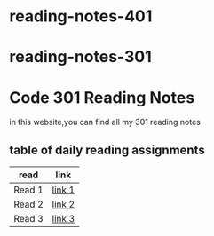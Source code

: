 # reading-notes-401


# reading-notes-301
# Code 301 Reading Notes
in this website,you can find all my 301 reading notes

## table of daily reading assignments

**read** | **link**
---------|----------
Read 1     |[link 1](https://yazan-alshekha.github.io/reading-notes-401/read01)
Read 2     |[link 2](https://yazan-alshekha.github.io/reading-notes-401/read02)
Read 3     |[link 3](https://yazan-alshekha.github.io/reading-notes-401/read03)




